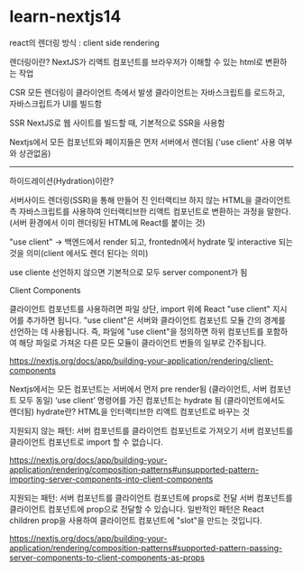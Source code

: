 # learn-nextjs14

react의 렌더링 방식 : client side rendering

렌더링이란?
NextJS가 리액트 컴포넌트를 브라우저가 이해할 수 있는 html로 변환하는 작업

CSR
모든 렌더링이 클라이언트 측에서 발생
클라이언트는 자바스크립트를 로드하고, 자바스크립트가 UI를 빌드함

SSR
NextJS로 웹 사이트를 빌드할 때, 기본적으로 SSR을 사용함

Nextjs에서 모든 컴포넌트와 페이지들은 먼저 서버에서 렌더됨
('use client' 사용 여부와 상관없음)

---
하이드레이션(Hydration)이란?

서버사이드 렌더링(SSR)을 통해 만들어 진 인터랙티브 하지 않는 HTML을 클라이언트 측 자바스크립트를 사용하여 인터랙티브한 리액트 컴포넌트로 변환하는 과정을 말한다.
(서버 환경에서 이미 렌더링된 HTML에 React를 붙이는 것)

"use client" -> 백엔드에서 render 되고, frontedn에서 hydrate 및 interactive 되는 것을 의미(client 에서도 렌더 된다는 의미)

use cliente 선언하지 않으면 기본적으로 모두 server component가 됨

Client Components

클라이언트 컴포넌트를 사용하려면 파일 상단, import 위에 React "use client" 지시어를 추가하면 됩니다.
"use client"은 서버와 클라이언트 컴포넌트 모듈 간의 경계를 선언하는 데 사용됩니다.
즉, 파일에 "use client"을 정의하면 하위 컴포넌트를 포함하여 해당 파일로 가져온 다른 모든 모듈이 클라이언트 번들의 일부로 간주됩니다.

https://nextjs.org/docs/app/building-your-application/rendering/client-components

Nextjs에서는 모든 컴포넌트는 서버에서 먼저 pre render됨 (클라이언트, 서버 컴포넌트 모두 동일)
‘use client’ 명령어를 가진 컴포넌트는 hydrate 됨 (클라이언트에서도 렌더됨)
hydrate란? HTML을 인터랙티브한 리액트 컴포넌트로 바꾸는 것

지원되지 않는 패턴: 서버 컴포넌트를 클라이언트 컴포넌트로 가져오기
서버 컴포넌트를 클라이언트 컴포넌트로 import 할 수 없습니다.

https://nextjs.org/docs/app/building-your-application/rendering/composition-patterns#unsupported-pattern-importing-server-components-into-client-components

지원되는 패턴: 서버 컴포넌트를 클라이언트 컴포넌트에 props로 전달
서버 컴포넌트를 클라이언트 컴포넌트에 prop으로 전달할 수 있습니다.
일반적인 패턴은 React children prop을 사용하여 클라이언트 컴포넌트에 "slot"을 만드는 것입니다.

https://nextjs.org/docs/app/building-your-application/rendering/composition-patterns#supported-pattern-passing-server-components-to-client-components-as-props